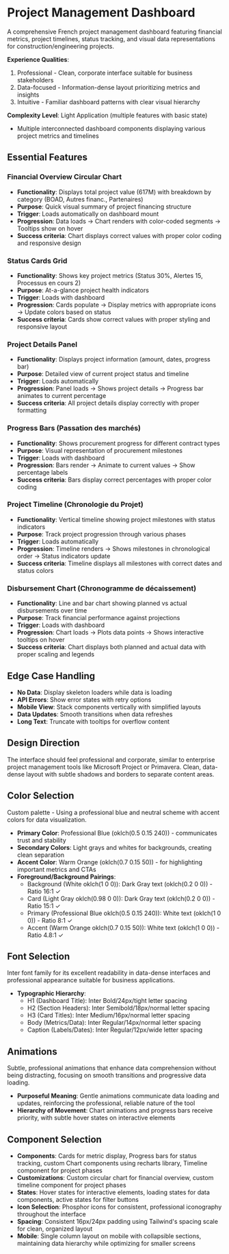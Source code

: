 # Project Management Dashboard

A comprehensive French project management dashboard featuring financial metrics, project timelines, status tracking, and visual data representations for construction/engineering projects.

**Experience Qualities**:
1. Professional - Clean, corporate interface suitable for business stakeholders
2. Data-focused - Information-dense layout prioritizing metrics and insights
3. Intuitive - Familiar dashboard patterns with clear visual hierarchy

**Complexity Level**: Light Application (multiple features with basic state)
- Multiple interconnected dashboard components displaying various project metrics and timelines

## Essential Features

### Financial Overview Circular Chart
- **Functionality**: Displays total project value (617M) with breakdown by category (BOAD, Autres financ., Partenaires)
- **Purpose**: Quick visual summary of project financing structure
- **Trigger**: Loads automatically on dashboard mount
- **Progression**: Data loads → Chart renders with color-coded segments → Tooltips show on hover
- **Success criteria**: Chart displays correct values with proper color coding and responsive design

### Status Cards Grid
- **Functionality**: Shows key project metrics (Status 30%, Alertes 15, Processus en cours 2)
- **Purpose**: At-a-glance project health indicators
- **Trigger**: Loads with dashboard
- **Progression**: Cards populate → Display metrics with appropriate icons → Update colors based on status
- **Success criteria**: Cards show correct values with proper styling and responsive layout

### Project Details Panel
- **Functionality**: Displays project information (amount, dates, progress bar)
- **Purpose**: Detailed view of current project status and timeline
- **Trigger**: Loads automatically
- **Progression**: Panel loads → Shows project details → Progress bar animates to current percentage
- **Success criteria**: All project details display correctly with proper formatting

### Progress Bars (Passation des marchés)
- **Functionality**: Shows procurement progress for different contract types
- **Purpose**: Visual representation of procurement milestones
- **Trigger**: Loads with dashboard
- **Progression**: Bars render → Animate to current values → Show percentage labels
- **Success criteria**: Bars display correct percentages with proper color coding

### Project Timeline (Chronologie du Projet)
- **Functionality**: Vertical timeline showing project milestones with status indicators
- **Purpose**: Track project progression through various phases
- **Trigger**: Loads automatically
- **Progression**: Timeline renders → Shows milestones in chronological order → Status indicators update
- **Success criteria**: Timeline displays all milestones with correct dates and status colors

### Disbursement Chart (Chronogramme de décaissement)
- **Functionality**: Line and bar chart showing planned vs actual disbursements over time
- **Purpose**: Track financial performance against projections
- **Trigger**: Loads with dashboard
- **Progression**: Chart loads → Plots data points → Shows interactive tooltips on hover
- **Success criteria**: Chart displays both planned and actual data with proper scaling and legends

## Edge Case Handling
- **No Data**: Display skeleton loaders while data is loading
- **API Errors**: Show error states with retry options
- **Mobile View**: Stack components vertically with simplified layouts
- **Data Updates**: Smooth transitions when data refreshes
- **Long Text**: Truncate with tooltips for overflow content

## Design Direction
The interface should feel professional and corporate, similar to enterprise project management tools like Microsoft Project or Primavera. Clean, data-dense layout with subtle shadows and borders to separate content areas.

## Color Selection
Custom palette - Using a professional blue and neutral scheme with accent colors for data visualization.

- **Primary Color**: Professional Blue (oklch(0.5 0.15 240)) - communicates trust and stability
- **Secondary Colors**: Light grays and whites for backgrounds, creating clean separation
- **Accent Color**: Warm Orange (oklch(0.7 0.15 50)) - for highlighting important metrics and CTAs
- **Foreground/Background Pairings**: 
  - Background (White oklch(1 0 0)): Dark Gray text (oklch(0.2 0 0)) - Ratio 16:1 ✓
  - Card (Light Gray oklch(0.98 0 0)): Dark Gray text (oklch(0.2 0 0)) - Ratio 15:1 ✓
  - Primary (Professional Blue oklch(0.5 0.15 240)): White text (oklch(1 0 0)) - Ratio 8:1 ✓
  - Accent (Warm Orange oklch(0.7 0.15 50)): White text (oklch(1 0 0)) - Ratio 4.8:1 ✓

## Font Selection
Inter font family for its excellent readability in data-dense interfaces and professional appearance suitable for business applications.

- **Typographic Hierarchy**: 
  - H1 (Dashboard Title): Inter Bold/24px/tight letter spacing
  - H2 (Section Headers): Inter Semibold/18px/normal letter spacing  
  - H3 (Card Titles): Inter Medium/16px/normal letter spacing
  - Body (Metrics/Data): Inter Regular/14px/normal letter spacing
  - Caption (Labels/Dates): Inter Regular/12px/wide letter spacing

## Animations
Subtle, professional animations that enhance data comprehension without being distracting, focusing on smooth transitions and progressive data loading.

- **Purposeful Meaning**: Gentle animations communicate data loading and updates, reinforcing the professional, reliable nature of the tool
- **Hierarchy of Movement**: Chart animations and progress bars receive priority, with subtle hover states on interactive elements

## Component Selection
- **Components**: Cards for metric display, Progress bars for status tracking, custom Chart components using recharts library, Timeline component for project phases
- **Customizations**: Custom circular chart for financial overview, custom timeline component for project phases
- **States**: Hover states for interactive elements, loading states for data components, active states for filter buttons
- **Icon Selection**: Phosphor icons for consistent, professional iconography throughout the interface
- **Spacing**: Consistent 16px/24px padding using Tailwind's spacing scale for clean, organized layout
- **Mobile**: Single column layout on mobile with collapsible sections, maintaining data hierarchy while optimizing for smaller screens